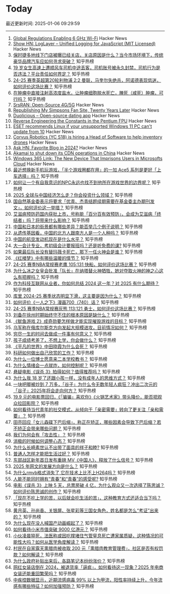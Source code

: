 # Today

最近更新时间: 2025-01-06 09:29:59

--- 
1. [Global Regulations Enabling 6 GHz Wi-Fi](https://www.wi-fi.org/regulations-enabling-6-ghz-wi-fi) Hacker News
2. [Show HN: LogLayer – Unified Logging for JavaScript (MIT Licensed)](https://loglayer.dev/) Hacker News
3. [保时捷多地线下门店被曝已经关店，关店原因是什么？当今市场环境下，传统豪华品牌汽车应如何寻求突破？](https://www.zhihu.com/question/8761843475) 知乎热榜
4. [19 岁女生高速上遭顺风车司机中途丢客，司机账号被永久封禁，司机行为是否违法？平台责任如何界定？](https://www.zhihu.com/question/8790291315) 知乎热榜
5. [24-25 赛季英超第20轮利物浦 2:2 曼联，马奎尔失绝杀，阿诺德表现低迷，如何评价这场比赛？](https://www.zhihu.com/question/8814436108) 知乎热榜
6. [在肿瘤中直接注射高浓度盐水，让肿瘤细胞脱水死亡，腌死（咸死）肿瘤，可行吗？](https://www.zhihu.com/question/7843934510) 知乎热榜
7. [SrsRAN: Open-Source 4G/5G](https://github.com/srsran) Hacker News
8. [Republishing My Simpsons Fan Site, Twenty Years Later](https://www.bingeclock.com/blog/post/republishing-my-simpsons-fan-site-twenty-years-later) Hacker News
9. [Duolicious – Open-source dating app](https://github.com/duolicious) Hacker News
10. [Reverse Engineering the Constants in the Pentium FPU](http://www.righto.com/2025/01/pentium-floating-point-ROM.html) Hacker News
11. [ESET recommends Linux if your unsupported Windows 11 PC can't update from 10](https://www.neowin.net/news/eset-recommends-installing-linux-if-your-unsupported-windows-11-pc-cant-update-from-10/) Hacker News
12. [Corvus Robotics (YC S18) is hiring a Head of Software to help inventory drones](https://news.ycombinator.com/item?id=42605143) Hacker News
13. [Ask HN: Favorite Blog in 2024?](https://news.ycombinator.com/item?id=42604529) Hacker News
14. [Akamai to shut down its CDN operations in China](https://content.akamai.com/index.php/email/emailWebview?email=NjQyLVNLTi00NDkAAAGWBQgHSPFMp0ow2aF67IAbDOB0c1pNppYjWH8ZCkGxrVi4pDs7pT_120NiLvARghhVOBbaIJqps_3Ii2OZlixo3IPjhpR79JsTe-0&trk=comments_comments-list_comment-text) Hacker News
15. [Windows 365 Link: The New Device That Imprisons Users in Microsofts Cloud](https://cheapskatesguide.org/articles/windows-365-link.html) Hacker News
16. [最近想换新手机玩游戏，「半个游戏圈都在用」的一加 Ace5 系列是更好「上车选择」吗？](https://www.zhihu.com/question/8529262300) 知乎热榜
17. [如何让一个有自我意识的NPC永远也找不到他所在游戏世界的边界呢？](https://www.zhihu.com/question/7701775321) 知乎热榜
18. [2025 全球与中国经济怎么走？你会投资什么领域？](https://www.zhihu.com/question/8507460764) 知乎热榜
19. [国自然基金委表示将要求「优青、杰青结题续期需要在基金委主办期刊发文」，如何评价这一举措？](https://www.zhihu.com/question/8504043031) 知乎热榜
20. [艾滋病预防药国内获批上市，号称能「百分百有效预防」，会成为艾滋病「终结者」吗？将带来什么影响？](https://www.zhihu.com/question/8701205439) 知乎热榜
21. [中国和日本的街景都有哪些差异？能否举几个例子说明？](https://www.zhihu.com/question/473244368) 知乎热榜
22. [从遗传基因看，中国的北方人跟南方人是一个人种吗？](https://www.zhihu.com/question/608138065) 知乎热榜
23. [中国的航空发动机现在是什么水平？](https://www.zhihu.com/question/23372516) 知乎热榜
24. [大一会计专业，考初级会计要报班吗？还是听免费的课?](https://www.zhihu.com/question/7850189066) 知乎热榜
25. [如果最后队长没有替玛薇卡死亡，那下一任火神会是谁？](https://www.zhihu.com/question/8698418375) 知乎热榜
26. [《红楼梦》中有哪些温暖的情节？](https://www.zhihu.com/question/47859789) 知乎热榜
27. [24-25 赛季NBA常规赛老鹰 105:131 快船，如何评价这场比赛？](https://www.zhihu.com/question/8766560811) 知乎热榜
28. [为什么冰之女皇会批准「队长」在纳塔替火神牺牲，她对夺取火神的神之心这么有把握吗？](https://www.zhihu.com/question/8465703578) 知乎热榜
29. [作为科技互联网从业者，你如何总结 2024 这一年？对 2025 有什么期待？](https://www.zhihu.com/question/8176427922) 知乎热榜
30. [库里 2024-25 赛季状态明显下滑，这主要是因为什么？](https://www.zhihu.com/question/8526404489) 知乎热榜
31. [如何评价《一人之下》漫画700（740）话？](https://www.zhihu.com/question/8553759375) 知乎热榜
32. [24-25 赛季NBA常规赛灰熊 113:121 勇士，如何评价这场比赛？](https://www.zhihu.com/question/8758373767) 知乎热榜
33. [刘备在徐州时期始终守不住的根本原因是缺什么？](https://www.zhihu.com/question/615578865) 知乎热榜
34. [《鱿鱼游戏 2》成奇勋要怎样做才能实现摧毁游戏的目标？](https://www.zhihu.com/question/8132074520) 知乎热榜
35. [乌军称在俄库尔斯克方向发起大规模进攻，目前情况如何？](https://www.zhihu.com/question/8787747274) 知乎热榜
36. [穷尽一生的时间去做成一件事有何意义？](https://www.zhihu.com/question/8722625575) 知乎热榜
37. [孩子成绩考差了，不想上学，你会做什么？](https://www.zhihu.com/question/8594400783) 知乎热榜
38. [《平凡的世界》中田晓霞为什么会死？](https://www.zhihu.com/question/20674700) 知乎热榜
39. [科研如何做出自己欣赏的工作？](https://www.zhihu.com/question/382826337) 知乎热榜
40. [为什么一位博士愿意来二本学校教书？](https://www.zhihu.com/question/4311509518) 知乎热榜
41. [为什么情绪会一点就炸，如何控制呢？](https://www.zhihu.com/question/8722262180) 知乎热榜
42. [悬疑电影《误杀 3》拍得如何？值得推荐吗？](https://www.zhihu.com/question/8269844740) 知乎热榜
43. [为什么我 18 岁了还跟小孩一样，没有成年人的思维方式？](https://www.zhihu.com/question/7673025057) 知乎热榜
44. [一块吧唧被炒到 7 万多，「谷子」为什么令无数年轻人疯狂？冲出二次元的「谷子」2025年将会走向何方？](https://www.zhihu.com/question/6466616419) 知乎热榜
45. [19.9 元的电影票回归，《「骗骗」喜欢你》《火锅艺术家》带头降价，能否把观众拉回影院？](https://www.zhihu.com/question/8581413619) 知乎热榜
46. [如何看待当代青年的社交模式，从倾向于「亲密需要」转向了更关注「亲和需要」？](https://www.zhihu.com/question/8001739150) 知乎热榜
47. [田亮回应「女儿森碟下巴后缩」，称正在矫正，哪些因素会导致下巴后缩？若不矫正会带来哪些问题？](https://www.zhihu.com/question/8599667762) 知乎热榜
48. [我们为何会有「攻击性」？](https://www.zhihu.com/question/3186333361) 知乎热榜
49. [消极的时候如何调整心态？](https://www.zhihu.com/question/8721763421) 知乎热榜
50. [为什么长崎素世认不出带了面具的祥子和睦?](https://www.zhihu.com/question/8710122240) 知乎热榜
51. [普通人怎样才能把生活过好？](https://www.zhihu.com/question/8500784760) 知乎热榜
52. [东部战区新年首日发布重磅 MV《中国人》，释放了什么信号？](https://www.zhihu.com/question/8426471438) 知乎热榜
53. [2025 年网文的发展方向是什么？](https://www.zhihu.com/question/7795152819) 知乎热榜
54. [为什么rmvb格式消失了,它在技术上比不上H264吗？](https://www.zhihu.com/question/779011748) 知乎热榜
55. [人能不能同时拥有“青春”和“青春”的感受呢?](https://www.zhihu.com/question/8728686765) 知乎热榜
56. [电影《误杀 3》上映 5 天，总票房破 4 亿，为什么观众又一次选择了陈思诚？如何评价陈思诚的创作？](https://www.zhihu.com/question/8366004057) 知乎热榜
57. [「现在不吃上学的苦，以后就会吃生活的苦」，这种教育方式还适合当下吗？](https://www.zhihu.com/question/5775498411) 知乎热榜
58. [黄月英、孙尚香、关银屏、张星彩等三国女角色，姓名都是怎么“考证”出来的？](https://www.zhihu.com/question/656617155) 知乎热榜
59. [为什么现在没人喊国产动画崛起了？](https://www.zhihu.com/question/7015911756) 知乎热榜
60. [如何看待小米市值突破 9000 亿港元？](https://www.zhihu.com/question/8593409272) 知乎热榜
61. [小伙凌晨猝死，法医称或因吃撑堵住气管窒息死亡遭家属质疑，这种情况的可能性大吗？如何从医学角度解读？](https://www.zhihu.com/question/8678083880) 知乎热榜
62. [村民在自家露天熏腊肉被收取 200 元「熏腊肉教育管理费」，社区是否有权罚款？如何解读？](https://www.zhihu.com/question/8711895080) 知乎热榜
63. [为什么政府补贴出来后，各路笔记本纷纷涨价？](https://www.zhihu.com/question/769490415) 知乎热榜
64. [网红女装店倒在 2024，被退货率「逼疯」，如何看待这一现象？2025 年电商女装还能重回繁荣吗？](https://www.zhihu.com/question/8533458471) 知乎热榜
65. [中疾控数据显示，近期流感病毒 99% 以上为甲流，阳性率持续上升，今年流感有哪些特征？如何加强预防？](https://www.zhihu.com/question/8681184879) 知乎热榜
